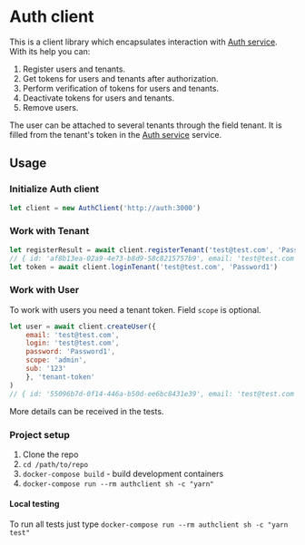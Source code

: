 # Auth client

This is a client library which encapsulates interaction with [Auth service](https://github.com/JincorTech/backend-auth). With its help you can:

1. Register users and tenants.
2. Get tokens for users and tenants after authorization.
3. Perform verification of tokens for users and tenants.
4. Deactivate tokens for users and tenants.
5. Remove users.

The user can be attached to several tenants through the field tenant. It is filled from the tenant's token in the [Auth service](https://github.com/JincorTech/backend-auth) service.

## Usage

### Initialize Auth client

```javascript
let client = new AuthClient('http://auth:3000')
```

### Work with Tenant

```javascript
let registerResult = await client.registerTenant('test@test.com', 'Password1')
// { id: 'af8b13ea-02a9-4e73-b8d9-58c8215757b9', email: 'test@test.com', login: '...' }
let token = await client.loginTenant('test@test.com', 'Password1')
```

### Work with User

To work with users you need a tenant token. Field `scope` is optional.

```javascript
let user = await client.createUser({
    email: 'test@test.com',
    login: 'test@test.com',
    password: 'Password1',
    scope: 'admin',
    sub: '123'
    }, 'tenant-token'
)
// { id: '55096b7d-0f14-446a-b50d-ee6bc8431e39', email: 'test@test.com', login:... }
```

More details can be received in the tests.


### Project setup

1. Clone the repo
2. `cd /path/to/repo`
3. `docker-compose build` - build development containers
4. `docker-compose run --rm authclient sh -c "yarn"`

#### Local testing

To run all tests just type `docker-compose run --rm authclient sh -c "yarn test"`
